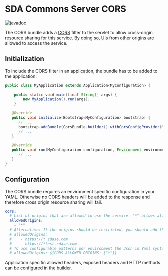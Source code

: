 # SDA Commons Server CORS

[![javadoc](https://javadoc.io/badge2/org.sdase.commons/sda-commons-server-cors/javadoc.svg)](https://javadoc.io/doc/org.sdase.commons/sda-commons-server-cors)

The CORS bundle adds a [CORS](https://www.w3.org/TR/cors/) filter to the servlet to allow cross-origin resource sharing 
for this service. By doing so, UIs from other origins are allowed to access the service.  

## Initialization
To include the CORS filter in an application, the bundle has to be added to the application:

```java
public class MyApplication extends Application<MyConfiguration> {
   
    public static void main(final String[] args) {
        new MyApplication().run(args);
    }

   @Override
   public void initialize(Bootstrap<MyConfiguration> bootstrap) {
      // ...
      bootstrap.addBundle(CorsBundle.builder().withCorsConfigProvider(MyConfiguration::getCors).build());
      // ...
   }

   @Override
   public void run(MyConfiguration configuration, Environment environment) {
      // ...
   }
}
```


## Configuration
The CORS bundle requires an environment specific configuration in your YAML. Otherwise no CORS headers will be 
added to the response and therefore cross origin resource sharing will fail.

```yaml
cors:
  # List of origins that are allowed to use the service. "*" allows all origins
  allowedOrigins:
    - "*"
  # Alternative: If the origins should be restricted, you should add the pattern
  # allowedOrigins:
  #    - https://*.sdase.com
  #    - https://*test.sdase.com
  # To use configurable patterns per environment the Json in Yaml syntax may be used with an environment placeholder:
  # allowedOrigins: ${CORS_ALLOWED_ORIGINS:-["*"]}
```

Application specific allowed headers, exposed headers and HTTP methods can be configured in the builder.
